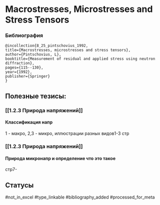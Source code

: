 # Macrostresses, Microstresses and Stress Tensors

### Библиография
```
@incollection{8_25_pintschovius_1992,
title={Macrostresses, microstresses and stress tensors},
author={Pintschovius, L},
booktitle={Measurement of residual and applied stress using neutron diffraction},
pages={115--130},
year={1992},
publisher={Springer}
}
```

## Полезные тезисы:
### [[1.2.3 Природа напряжений]]
#### Классификация напр 
1 - макро, 2,3 - микро, иллюстрации разных видов1-3 стр

### [[1.2.3 Природа напряжений]]
#### Природа микронапр и определение что это такое
стр7-

## Статусы
#not_in_excel 
#type_linkable 
#bibliography_added
#processed_for_meta
